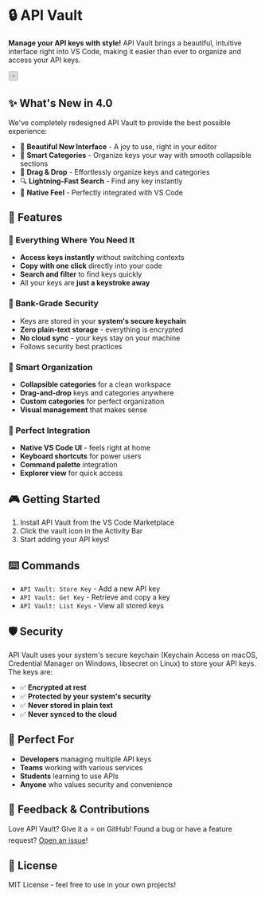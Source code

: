 # 🔒 API Vault

**Manage your API keys with style!** API Vault brings a beautiful, intuitive interface right into VS Code, making it easier than ever to organize and access your API keys.

![API Vault Demo](api-vault.png)

## ✨ What's New in 4.0

We've completely redesigned API Vault to provide the best possible experience:

- 🎨 **Beautiful New Interface** - A joy to use, right in your editor
- 📁 **Smart Categories** - Organize keys your way with smooth collapsible sections
- 🎯 **Drag & Drop** - Effortlessly organize keys and categories
- 🔍 **Lightning-Fast Search** - Find any key instantly
- 💅 **Native Feel** - Perfectly integrated with VS Code

## 🚀 Features

### 🎯 Everything Where You Need It
- **Access keys instantly** without switching contexts
- **Copy with one click** directly into your code
- **Search and filter** to find keys quickly
- All your keys are **just a keystroke away**

### 🔐 Bank-Grade Security
- Keys are stored in your **system's secure keychain**
- **Zero plain-text storage** - everything is encrypted
- **No cloud sync** - your keys stay on your machine
- Follows security best practices

### 🎨 Smart Organization
- **Collapsible categories** for a clean workspace
- **Drag-and-drop** keys and categories anywhere
- **Custom categories** for perfect organization
- **Visual management** that makes sense

### 🚀 Perfect Integration
- **Native VS Code UI** - feels right at home
- **Keyboard shortcuts** for power users
- **Command palette** integration
- **Explorer view** for quick access

## 🎮 Getting Started

1. Install API Vault from the VS Code Marketplace
2. Click the vault icon in the Activity Bar
3. Start adding your API keys!

## ⌨️ Commands

- `API Vault: Store Key` - Add a new API key
- `API Vault: Get Key` - Retrieve and copy a key
- `API Vault: List Keys` - View all stored keys

## 🛡️ Security

API Vault uses your system's secure keychain (Keychain Access on macOS, Credential Manager on Windows, libsecret on Linux) to store your API keys. The keys are:

- ✅ **Encrypted at rest**
- ✅ **Protected by your system's security**
- ✅ **Never stored in plain text**
- ✅ **Never synced to the cloud**

## 🎯 Perfect For

- **Developers** managing multiple API keys
- **Teams** working with various services
- **Students** learning to use APIs
- **Anyone** who values security and convenience

## 📝 Feedback & Contributions

Love API Vault? Give it a ⭐️ on GitHub! Found a bug or have a feature request? [Open an issue](https://github.com/PoliTwit1984/VSCode-API-Vault_Extension/issues)!

## 📜 License

MIT License - feel free to use in your own projects!
